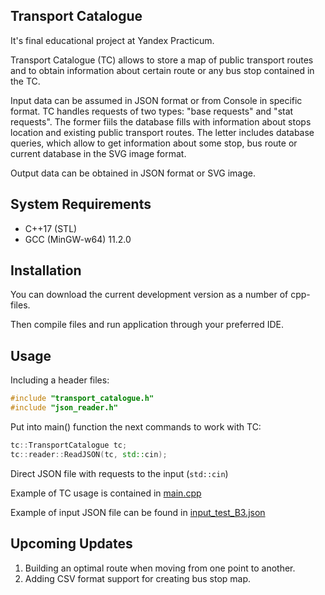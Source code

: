 Transport Catalogue
---------------------------------------------------
It's final educational project at Yandex Practicum.

Transport Catalogue (TC) allows to store a map of public transport routes 
and to obtain information about certain route or any bus stop contained in the TC.

Input data can be assumed in JSON format or from Console in specific format.
TC handles requests of two types: "base requests" and "stat requests".
The former fiils the database fills with information about stops location
and existing public transport routes. The letter includes database queries,
which allow to get information about some stop, bus route or current database 
in the SVG image format.

Output data can be obtained in JSON format or SVG image.


System Requirements
---------------------------------------------------
* C++17 (STL)
* GCC (MinGW-w64) 11.2.0   


Installation
---------------------------------------------------
You can download the current development version as a number of cpp-files. 

Then compile files and run application through your preferred IDE.

Usage
---------------------------------------------------
Including a header files:
```c++
#include "transport_catalogue.h"
#include "json_reader.h"
```
Put into main() function the next commands to work with TC:
```c++
tc::TransportCatalogue tc;
tc::reader::ReadJSON(tc, std::cin);
```
Direct JSON file with requests to the input (`std::cin`)

Example of TC usage is contained in 
[main.cpp](https://github.com/18thday/cpp-transport-catalogue/blob/main/transport-catalogue/main.cpp)

Example of input JSON file can be found in 
[input_test_B3.json](https://github.com/18thday/cpp-transport-catalogue/blob/main/input_test_B3.json)


Upcoming Updates
---------------------------------------------------
1. Building an optimal route when moving from one point to another.
2. Adding CSV format support for creating bus stop map.
